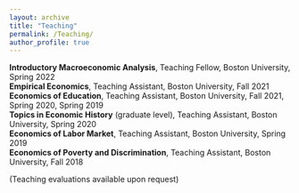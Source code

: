 ```yaml
---
layout: archive
title: "Teaching"
permalink: /Teaching/
author_profile: true
---
```


**Introductory Macroeconomic Analysis**, Teaching Fellow, Boston University, Spring 2022  
**Empirical Economics**, Teaching Assistant, Boston University, Fall 2021  
**Economics of Education**, Teaching Assistant, Boston University, Fall 2021, Spring 2020, Spring 2019  
**Topics in Economic History** (graduate level), Teaching Assistant, Boston University, Spring 2020           
**Economics of Labor Market**, Teaching Assistant, Boston University, Spring 2019      
**Economics of Poverty and Discrimination**, Teaching Assistant, Boston University, Fall 2018    

(Teaching evaluations available upon request)

